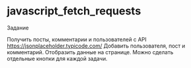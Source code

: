 # javascript_fetch_requests
Задание


Получить посты, комментарии и пользователей с API https://jsonplaceholder.typicode.com/
Добавить пользователя, пост и комментарий.
Отобразить данные на странице.
Можно сделать отдельные кнопки для каждой задачи.
